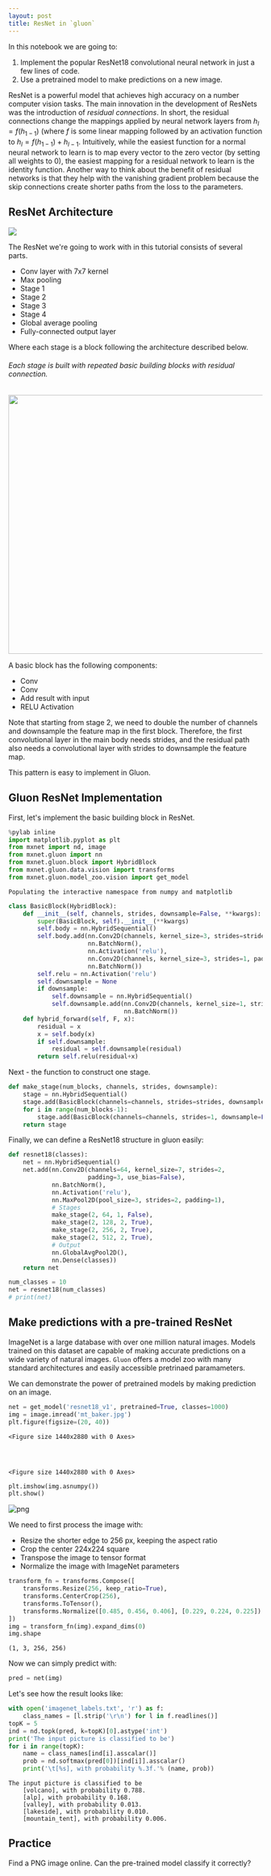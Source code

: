 ```yaml
---
layout: post
title: ResNet in `gluon`
---
```


In this notebook we are going to:

1. Implement the popular ResNet18 convolutional neural network in just a few lines of code.
2. Use a pretrained model to make predictions on a new image.

ResNet is a powerful model that achieves high accuracy on a number computer vision tasks. The main innovation in the development of ResNets was the introduction of *residual connections*. In short, the residual connections change the mappings applied by neural network layers from $h_l = f(h_{1-1})$ (where $f$ is some linear mapping followed by an activation function to $h_l = f(h_{1-1}) + h_{l-1}$. Intuitively, while the easiest function for a normal neural network to learn is to map every vector to the zero vector (by setting all weights to $0$), the easiest mapping for a residual network to learn is the identity function. Another way to think about the benefit of residual networks is that they help with the vanishing gradient problem because the skip connections create shorter paths from the loss to the parameters. 


## ResNet Architecture

<img src="resnet34-landscape.png">



The ResNet we're going to work with in this tutorial consists of several parts.
- Conv layer with 7x7 kernel
- Max pooling
- Stage 1
- Stage 2
- Stage 3
- Stage 4
- Global average pooling
- Fully-connected output layer

Where each stage is a block following the architecture described below.

###### Each stage is built with repeated basic building blocks with residual connection.

<img src="resnet-basicblock.png" width=512>

A basic block has the following components:

- Conv
- Conv
- Add result with input
- RELU Activation

Note that starting from stage 2, we need to double the number of channels and downsample the feature map in the first block. Therefore, the first convolutional layer in the main body needs strides, and the residual path also needs a convolutional layer with strides to downsample the feature map.

This pattern is easy to implement in Gluon.

## Gluon ResNet Implementation 

First, let's implement the basic building block in ResNet.


```python
%pylab inline
import matplotlib.pyplot as plt
from mxnet import nd, image
from mxnet.gluon import nn
from mxnet.gluon.block import HybridBlock
from mxnet.gluon.data.vision import transforms
from mxnet.gluon.model_zoo.vision import get_model
```

    Populating the interactive namespace from numpy and matplotlib



```python
class BasicBlock(HybridBlock):
    def __init__(self, channels, strides, downsample=False, **kwargs):
        super(BasicBlock, self).__init__(**kwargs)
        self.body = nn.HybridSequential()
        self.body.add(nn.Conv2D(channels, kernel_size=3, strides=strides, padding=1, use_bias=False),
                      nn.BatchNorm(),
                      nn.Activation('relu'),
                      nn.Conv2D(channels, kernel_size=3, strides=1, padding=1, use_bias=False),
                      nn.BatchNorm())
        self.relu = nn.Activation('relu')
        self.downsample = None
        if downsample:
            self.downsample = nn.HybridSequential()
            self.downsample.add(nn.Conv2D(channels, kernel_size=1, strides=strides, padding=1, use_bias=False),
                                nn.BatchNorm())
    def hybrid_forward(self, F, x):
        residual = x
        x = self.body(x)
        if self.downsample:
            residual = self.downsample(residual)
        return self.relu(residual+x)
```

Next - the function to construct one stage.


```python
def make_stage(num_blocks, channels, strides, downsample):
    stage = nn.HybridSequential()
    stage.add(BasicBlock(channels=channels, strides=strides, downsample=downsample))
    for i in range(num_blocks-1):
        stage.add(BasicBlock(channels=channels, strides=1, downsample=False))
    return stage
```

Finally, we can define a ResNet18 structure in gluon easily:


```python
def resnet18(classes):
    net = nn.HybridSequential()
    net.add(nn.Conv2D(channels=64, kernel_size=7, strides=2,
                      padding=3, use_bias=False),
            nn.BatchNorm(),
            nn.Activation('relu'),
            nn.MaxPool2D(pool_size=3, strides=2, padding=1),
            # Stages
            make_stage(2, 64, 1, False),
            make_stage(2, 128, 2, True),
            make_stage(2, 256, 2, True),
            make_stage(2, 512, 2, True),
            # Output
            nn.GlobalAvgPool2D(),
            nn.Dense(classes))
    return net
```


```python
num_classes = 10
net = resnet18(num_classes)
# print(net)
```

## Make predictions with a pre-trained ResNet

ImageNet is a large database with over one million natural images. Models trained on this dataset are capable of making accurate predictions on a wide variety of natural images. `Gluon` offers a model zoo with many standard architectures and easily accessible pretrinaed paramameters.

We can demonstrate the power of pretrained models by making prediction on an image.


```python
net = get_model('resnet18_v1', pretrained=True, classes=1000)
img = image.imread('mt_baker.jpg')
plt.figure(figsize=(20, 40))
```




    <Figure size 1440x2880 with 0 Axes>




    <Figure size 1440x2880 with 0 Axes>



```python
plt.imshow(img.asnumpy())
plt.show()
```


![png](resnet_gluon_files/resnet_gluon_21_0.png)


We need to first process the image with:

- Resize the shorter edge to 256 px, keeping the aspect ratio
- Crop the center 224x224 square
- Transpose the image to tensor format
- Normalize the image with ImageNet parameters


```python
transform_fn = transforms.Compose([
    transforms.Resize(256, keep_ratio=True),
    transforms.CenterCrop(256),
    transforms.ToTensor(),
    transforms.Normalize([0.485, 0.456, 0.406], [0.229, 0.224, 0.225])
])
img = transform_fn(img).expand_dims(0)
img.shape
```




    (1, 3, 256, 256)



Now we can simply predict with:


```python
pred = net(img)
```

Let's see how the result looks like:


```python
with open('imagenet_labels.txt', 'r') as f:
    class_names = [l.strip('\r\n') for l in f.readlines()]
topK = 5
ind = nd.topk(pred, k=topK)[0].astype('int')
print('The input picture is classified to be')
for i in range(topK):
    name = class_names[ind[i].asscalar()]
    prob = nd.softmax(pred[0])[ind[i]].asscalar()
    print('\t[%s], with probability %.3f.'% (name, prob))
```

    The input picture is classified to be
    	[volcano], with probability 0.788.
    	[alp], with probability 0.168.
    	[valley], with probability 0.013.
    	[lakeside], with probability 0.010.
    	[mountain_tent], with probability 0.006.


## Practice

Find a PNG image online. Can the pre-trained model classify it correctly?
